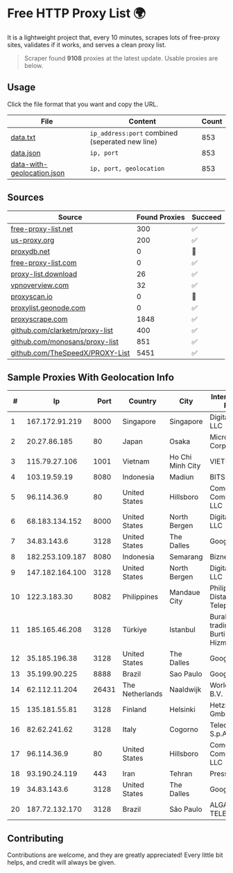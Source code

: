 
# Free HTTP Proxy List 🌍

It is a lightweight project that, every 10 minutes, scrapes lots of free-proxy sites, validates if it works, and serves a clean proxy list.


> Scraper found **9108** proxies at the latest update. Usable proxies are below.

## Usage

Click the file format that you want and copy the URL.


|File|Content|Count|
|----|-------|-----|
|[data.txt](https://raw.githubusercontent.com/themiralay/Proxy-List-World/master/data.txt)|`ip_address:port` combined (seperated new line)|853|
|[data.json](https://raw.githubusercontent.com/themiralay/Proxy-List-World/master/data.json)|`ip, port`|853|
|[data-with-geolocation.json](https://raw.githubusercontent.com/themiralay/Proxy-List-World/master/data-with-geolocation.json)|`ip, port, geolocation`|853|

## Sources

|Source|Found Proxies|Succeed|
|------|-------------|-------|
|[free-proxy-list.net](https://free-proxy-list.net)|300|✅|
|[us-proxy.org](https://www.us-proxy.org)|200|✅|
|[proxydb.net](http://proxydb.net)|0|🚫|
|[free-proxy-list.com](https://free-proxy-list.com/?page=&port=&type%5B%5D=http&type%5B%5D=https&up_time=0&search=Search)|0|✅|
|[proxy-list.download](https://www.proxy-list.download/HTTP)|26|✅|
|[vpnoverview.com](https://vpnoverview.com/privacy/anonymous-browsing/free-proxy-servers)|32|✅|
|[proxyscan.io](https://www.proxyscan.io)|0|🚫|
|[proxylist.geonode.com](https://proxylist.geonode.com/api/proxy-list?limit=300&page=1&sort_by=lastChecked&sort_type=desc&protocols=http,https)|0|✅|
|[proxyscrape.com](https://api.proxyscrape.com/v2/?request=displayproxies&protocol=http&timeout=10000&country=all&ssl=all&anonymity=all)|1848|✅|
|[github.com/clarketm/proxy-list](https://raw.githubusercontent.com/clarketm/proxy-list/master/proxy-list-raw.txt)|400|✅|
|[github.com/monosans/proxy-list](https://raw.githubusercontent.com/monosans/proxy-list/main/proxies/http.txt)|851|✅|
|[github.com/TheSpeedX/PROXY-List](https://raw.githubusercontent.com/TheSpeedX/PROXY-List/master/http.txt)|5451|✅|


## Sample Proxies With Geolocation Info

|#|Ip|Port|Country|City|Internet Service Provider|
|-|--|----|-------|----|-------------------------|
|1|167.172.91.219|8000|Singapore|Singapore|DigitalOcean, LLC|
|2|20.27.86.185|80|Japan|Osaka|Microsoft Corporation|
|3|115.79.27.106|1001|Vietnam|Ho Chi Minh City|VIETELftth|
|4|103.19.59.19|8080|Indonesia|Madiun|BITSNET|
|5|96.114.36.9|80|United States|Hillsboro|Comcast Cable Communications, LLC|
|6|68.183.134.152|8000|United States|North Bergen|DigitalOcean, LLC|
|7|34.83.143.6|3128|United States|The Dalles|Google LLC|
|8|182.253.109.187|8080|Indonesia|Semarang|Biznet Metronet|
|9|147.182.164.100|3128|United States|North Bergen|DigitalOcean, LLC|
|10|122.3.183.30|8082|Philippines|Mandaue City|Philippine Long Distance Telephone Co.|
|11|185.165.46.208|3128|Türkiye|Istanbul|Burak Buylu trading as BurtiNET Internet Hizmetleri|
|12|35.185.196.38|3128|United States|The Dalles|Google LLC|
|13|35.199.90.225|8888|Brazil|Sao Paulo|Google LLC|
|14|62.112.11.204|26431|The Netherlands|Naaldwijk|WorldStream B.V.|
|15|135.181.55.81|3128|Finland|Helsinki|Hetzner Online GmbH|
|16|82.62.241.62|3128|Italy|Cogorno|Telecom Italia S.p.A|
|17|96.114.36.9|80|United States|Hillsboro|Comcast Cable Communications, LLC|
|18|93.190.24.119|443|Iran|Tehran|Press TV|
|19|34.83.143.6|3128|United States|The Dalles|Google LLC|
|20|187.72.132.170|3128|Brazil|São Paulo|ALGAR TELECOM S/A|



## Contributing

Contributions are welcome, and they are greatly appreciated! Every
little bit helps, and credit will always be given.

